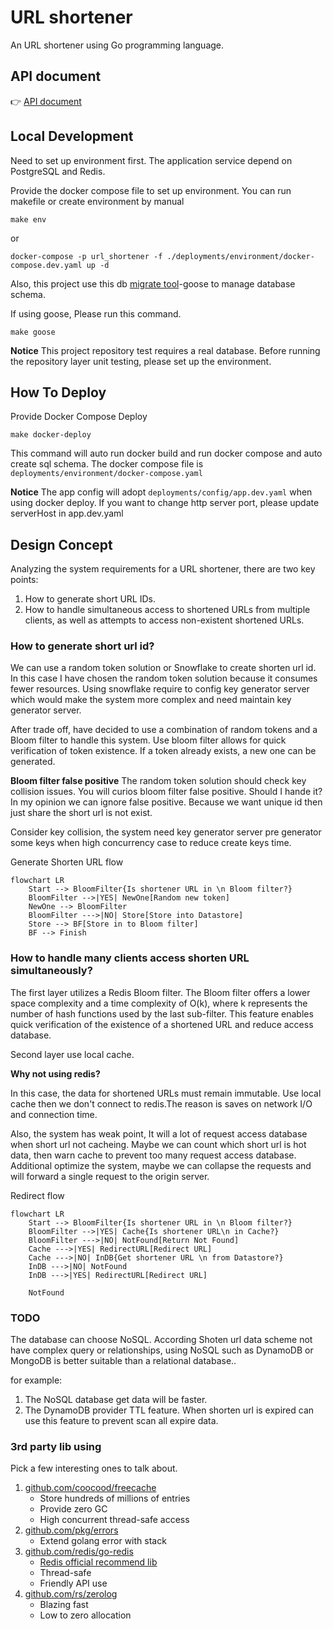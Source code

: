 # URL shortener

An URL shortener using Go programming language.

## API document

👉 [API document](./doc/API.md)

## Local Development

Need to set up environment first.
The application service depend on PostgreSQL and Redis.

Provide the docker compose file to set up environment.
You can run makefile or create environment by manual

```shell
make env
```

or

```shell
docker-compose -p url_shortener -f ./deployments/environment/docker-compose.dev.yaml up -d
```

Also, this project use this db [migrate tool](https://github.com/pressly/goose)-goose to manage database schema.

If using goose, Please run this command.

```shell
make goose
```

**Notice** This project repository test requires a real database. Before running the repository layer unit testing,
please set up the environment.

## How To Deploy

Provide Docker Compose Deploy

```shell
make docker-deploy
```

This command will auto run docker build and run docker compose and auto create sql schema.
The docker compose file is `deployments/environment/docker-compose.yaml`

**Notice** The app config will adopt `deployments/config/app.dev.yaml` when using docker deploy. If you want to change
http
server port, please update serverHost in app.dev.yaml

## Design Concept

Analyzing the system requirements for a URL shortener, there are two key points:

1. How to generate short URL IDs.
2. How to handle simultaneous access to shortened URLs from multiple clients, as well as attempts to access non-existent
   shortened URLs.

### How to generate short url id?

We can use a random token solution or Snowflake to create shorten url id. In this case I have chosen the random token
solution
because it consumes fewer resources. Using snowflake require to config key
generator server which would make the system more complex and need maintain key generator server.

After trade off, have decided to use a combination of random tokens and a Bloom filter to handle this system.
Use bloom filter allows for quick verification of token existence. If a token already exists, a new one can be
generated.

**Bloom filter false positive**
The random token solution should check key collision issues. You will curios bloom filter false positive. Should I hande
it?
In my opinion we can ignore false positive. Because we want unique id then just share the short url is not exist.

Consider key collision, the system need key generator server pre generator some keys when high concurrency case to
reduce create keys time.

Generate Shorten URL flow

```mermaid
flowchart LR
    Start --> BloomFilter{Is shortener URL in \n Bloom filter?}
    BloomFilter -->|YES| NewOne[Random new token]
    NewOne --> BloomFilter
    BloomFilter --->|NO| Store[Store into Datastore]
    Store --> BF[Store in to Bloom filter]
    BF --> Finish
```

### How to handle many clients access shorten URL simultaneously?

The first layer utilizes a Redis Bloom filter. The Bloom filter offers a lower space complexity and a time complexity of
O(k), where k represents the number of hash functions used by the last sub-filter. This feature enables quick
verification of the existence of a shortened URL and reduce access database.

Second layer use local cache.

**Why not using redis?**

In this case, the data for shortened URLs must remain immutable.
Use local cache then we don't connect to redis.The reason is saves on network I/O and connection time.

Also, the system has weak point, It will a lot of request access database when short url not cacheing.
Maybe we can count which short url is hot data, then warn cache to prevent too many request access database.
Additional optimize the system, maybe we can collapse the requests and will forward a single request to the origin
server.

Redirect flow

```mermaid
flowchart LR
    Start --> BloomFilter{Is shortener URL in \n Bloom filter?}
    BloomFilter -->|YES| Cache{Is shortener URL\n in Cache?}
    BloomFilter --->|NO| NotFound[Return Not Found]
    Cache --->|YES| RedirectURL[Redirect URL]
    Cache --->|NO| InDB{Get shortener URL \n from Datastore?}
    InDB --->|NO| NotFound
    InDB --->|YES| RedirectURL[Redirect URL]

    NotFound
```

### TODO

The database can choose NoSQL. According Shoten url data scheme not have complex query or relationships,
using NoSQL such as DynamoDB or MongoDB is better suitable than a relational database..

for example:

1. The NoSQL database get data will be faster.
2. The DynamoDB provider TTL feature. When shorten url is expired can use this feature to prevent scan all expire data.

### 3rd party lib using

Pick a few interesting ones to talk about.

1. [github.com/coocood/freecache](github.com/coocood/freecach)
    - Store hundreds of millions of entries
    - Provide zero GC
    - High concurrent thread-safe access
2. [github.com/pkg/errors](github.com/pkg/errors)
    - Extend golang error with stack
3. [github.com/redis/go-redis](github.com/redis/go-redis)
    - [Redis official recommend lib](https://redis.io/resources/clients/#go)
    - Thread-safe
    - Friendly API use
4. [github.com/rs/zerolog](github.com/rs/zerolog)
    - Blazing fast
    - Low to zero allocation